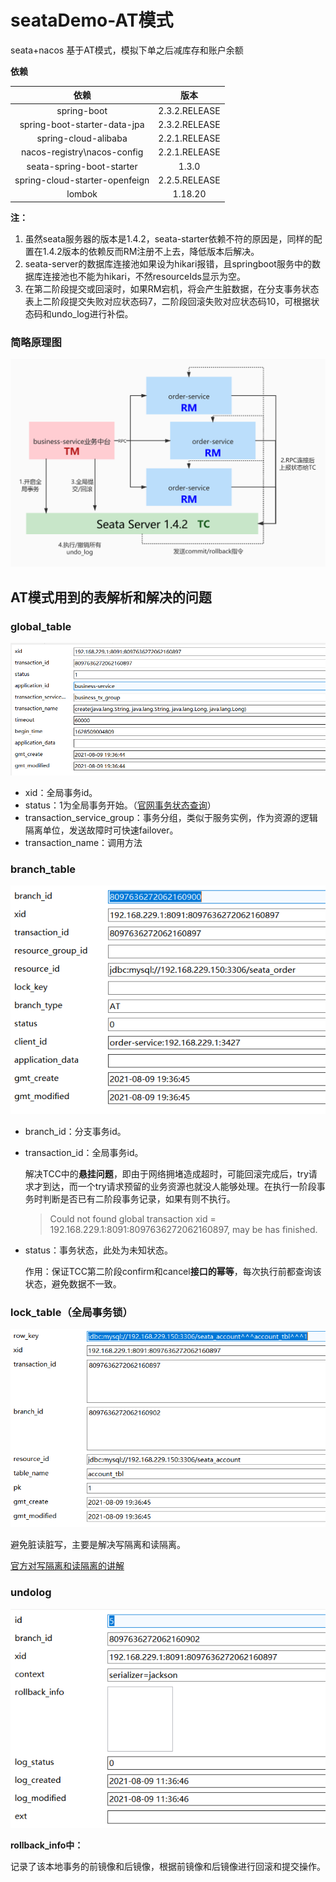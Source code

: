 # seataDemo-AT模式
seata+nacos 基于AT模式，模拟下单之后减库存和账户余额

**依赖**


|              依赖              |     版本      |
| :----------------------------: | :-----------: |
|          spring-boot           | 2.3.2.RELEASE |
|  spring-boot-starter-data-jpa  | 2.3.2.RELEASE |
|      spring-cloud-alibaba      | 2.2.1.RELEASE |
|  nacos-registry\nacos-config   | 2.2.1.RELEASE |
|   seata-spring-boot-starter    |     1.3.0     |
| spring-cloud-starter-openfeign | 2.2.5.RELEASE |
|             lombok             |    1.18.20    |

**注：**
1. 虽然seata服务器的版本是1.4.2，seata-starter依赖不符的原因是，同样的配置在1.4.2版本的依赖反而RM注册不上去，降低版本后解决。
2. seata-server的数据库连接池如果设为hikari报错，且springboot服务中的数据库连接池也不能为hikari，不然resourceIds显示为空。
3. 在第二阶段提交或回滚时，如果RM宕机，将会产生脏数据，在分支事务状态表上二阶段提交失败对应状态码7，二阶段回滚失败对应状态码10，可根据状态码和undo_log进行补偿。
### 简略原理图
![image-20210809184407445](https://github.com/qnnn/seataDemo/blob/main/photo/%E5%8E%9F%E7%90%86%E5%9B%BE.png?raw=true)


## AT模式用到的表解析和解决的问题
### global_table

![image-20210809193810933](https://github.com/qnnn/seataDemo/blob/main/photo/global_table.png?raw=true)

+ xid：全局事务id。
+ status：1为全局事务开始。（[官网事务状态查询](http://seata.io/zh-cn/docs/user/appendix/global-transaction-status.html)）
+ transaction_service_group：事务分组，类似于服务实例，作为资源的逻辑隔离单位，发送故障时可快速failover。
+ transaction_name：调用方法



### branch_table

![image-20210809193829781](https://github.com/qnnn/seataDemo/blob/main/photo/branch_table.png?raw=true)

+ branch_id：分支事务id。

+ transaction_id：全局事务id。

  解决TCC中的**悬挂问题**，即由于网络拥堵造成超时，可能回滚完成后，try请求才到达，而一个try请求预留的业务资源也就没人能够处理。在执行一阶段事务时判断是否已有二阶段事务记录，如果有则不执行。

  > Could not found global transaction xid = 192.168.229.1:8091:8097636272062160897, may be has finished.

+ status：事务状态，此处为未知状态。

  作用：保证TCC第二阶段confirm和cancel**接口的幂等**，每次执行前都查询该状态，避免数据不一致。



### lock_table（全局事务锁）

![image-20210809193843600](https://github.com/qnnn/seataDemo/blob/main/photo/lock_table.png?raw=true)

避免脏读脏写，主要是解决写隔离和读隔离。

[官方对写隔离和读隔离的讲解](http://seata.io/zh-cn/docs/overview/what-is-seata.html)





### undolog

![image-20210809193909218](https://github.com/qnnn/seataDemo/blob/main/photo/undo_log.png?raw=true)

**rollback_info中：**

记录了该本地事务的前镜像和后镜像，根据前镜像和后镜像进行回滚和提交操作。
